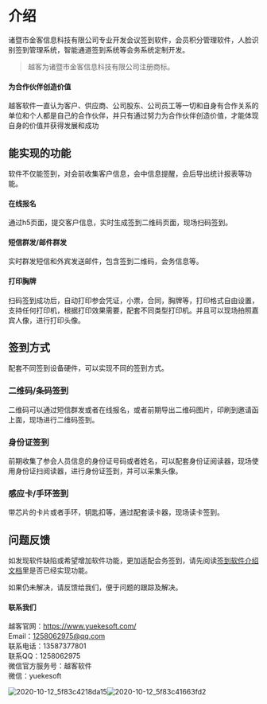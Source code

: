 # 介绍

诸暨市金客信息科技有限公司专业开发会议签到软件，会员积分管理软件，人脸识别签到管理系统，智能通道签到系统等会务系统定制开发。

> 越客为诸暨市金客信息科技有限公司注册商标。

#### 为合作伙伴创造价值

越客软件一直认为客户、供应商、公司股东、公司员工等一切和自身有合作关系的单位和个人都是自己的合作伙伴，并只有通过努力为合作伙伴创造价值，才能体现自身的价值并获得发展和成功



## 能实现的功能

软件不仅能签到，对会前收集客户信息，会中信息提醒，会后导出统计报表等功能。

#### 在线报名

通过h5页面，提交客户信息，实时生成签到二维码页面，现场扫码签到。

#### 短信群发/邮件群发

实时群发短信和外宾发送邮件，包含签到二维码，会务信息等。

#### 打印胸牌

扫码签到成功后，自动打印参会凭证，小票，合同，胸牌等，打印格式自由设置，支持任何打印机，根据打印效果需要，配套不同类型打印机。并且可以现场拍照嘉宾人像，进行打印头像。



## 签到方式

配套不同签到设备硬件，可以实现不同的签到方式。

### 二维码/条码签到

二维码可以通过短信群发或者在线报名，或者前期导出二维码图片，印刷到邀请函上面，现场进行二维码签到。

### 身份证签到

前期收集了参会人员信息的身份证号码或者姓名，可以配套身份证阅读器，现场使用身份证扫阅读器，进行身份证签到，并可以采集头像。

### 感应卡/手环签到

带芯片的卡片或者手环，钥匙扣等，通过配套读卡器，现场读卡签到。



## 问题反馈

如发现软件缺陷或希望增加软件功能，更加适配会务签到，请先阅读[签到软件介绍文档](http://yksigndocs.yuekesoft.com/)里是否已经实现功能。

如果仍未解决，请反馈给我们，便于问题的跟踪及解决。

#### 联系我们

越客官网：https://www.yuekesoft.com/<br>
Email：1258062975@qq.com<br>
联系电话：13587377801<br>
联系QQ：1258062975<br>
微信官方服务号：越客软件<br>
微信：yuekesoft

![2020-10-12_5f83c4218da15](https://vuepressdocs.oss-cn-hangzhou.aliyuncs.com/docsimages/202209201133633.jpg)![2020-10-12_5f83c41663fd2](https://vuepressdocs.oss-cn-hangzhou.aliyuncs.com/docsimages/202209201133771.jpg)

